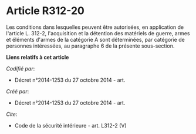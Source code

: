 # Article R312-20

Les conditions dans lesquelles peuvent être autorisées, en application de l'article L. 312-2, l'acquisition et la détention
des matériels de guerre, armes et éléments d'armes de la catégorie A sont déterminées, par catégorie de personnes
intéressées, au paragraphe 6 de la présente sous-section.

**Liens relatifs à cet article**

_Codifié par_:

  - Décret n°2014-1253 du 27 octobre 2014 - art.

_Créé par_:

  - Décret n°2014-1253 du 27 octobre 2014 - art.

_Cite_:

  - Code de la sécurité intérieure - art. L312-2 (V)
